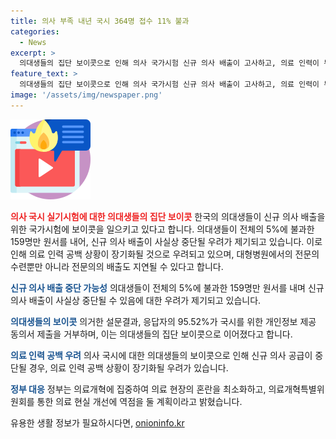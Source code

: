 ```yaml
---
title: 의사 부족 내년 국시 364명 접수 11% 불과
categories:
  - News
excerpt: >
  의대생들의 집단 보이콧으로 인해 의사 국가시험 신규 의사 배출이 고사하고, 의료 인력이 부족해지는 우려가 커지고 있다. 의대생들은 의대 증원 철회를 요구하며 정부는 의료 현장 혼란 최소화와 의료개혁에 집중하겠다는 방침이다. 의료 인력 부족 상황이 장기화될 우려가 있으며, 대형병원에서 전공의 수련과 전문의 배출도 미뤄질 수 있다.
feature_text: >
  의대생들의 집단 보이콧으로 인해 의사 국가시험 신규 의사 배출이 고사하고, 의료 인력이 부족해지는 우려가 커지고 있다. 의대생들은 의대 증원 철회를 요구하며 정부는 의료 현장 혼란 최소화와 의료개혁에 집중하겠다는 방침이다. 의료 인력 부족 상황이 장기화될 우려가 있으며, 대형병원에서 전공의 수련과 전문의 배출도 미뤄질 수 있다.
image: '/assets/img/newspaper.png'
---
```


<p><img src="/assets/img/news.png" alt="rentncar 속보" /></p>

<p><b><span style="color: #ee2323;">의사 국시 실기시험에 대한 의대생들의 집단 보이콧</span></b>
한국의 의대생들이 신규 의사 배출을 위한 국가시험에 보이콧을 일으키고 있다고 합니다. 의대생들이 전체의 5%에 불과한 159명만 원서를 내어, 신규 의사 배출이 사실상 중단될 우려가 제기되고 있습니다. 이로 인해 의료 인력 공백 상황이 장기화될 것으로 우려되고 있으며, 대형병원에서의 전문의 수련뿐만 아니라 전문의의 배출도 지연될 수 있다고 합니다.</p>

<p><b><span style="color: #1a5490;">신규 의사 배출 중단 가능성</span></b>
의대생들이 전체의 5%에 불과한 159명만 원서를 내며 신규 의사 배출이 사실상 중단될 수 있음에 대한 우려가 제기되고 있습니다.</p>

<p><b><span style="color: #1a5490;">의대생들의 보이콧</span></b>
의거한 설문결과, 응답자의 95.52%가 국시를 위한 개인정보 제공 동의서 제출을 거부하며, 이는 의대생들의 집단 보이콧으로 이어졌다고 합니다.</p>

<p><b><span style="color: #1a5490;">의료 인력 공백 우려</span></b>
의사 국시에 대한 의대생들의 보이콧으로 인해 신규 의사 공급이 중단될 경우, 의료 인력 공백 상황이 장기화될 우려가 있습니다.</p>

<p><b><span style="color: #1a5490;">정부 대응</span></b>
정부는 의료개혁에 집중하여 의료 현장의 혼란을 최소화하고, 의료개혁특별위원회를 통한 의료 현실 개선에 역점을 둘 계획이라고 밝혔습니다.</p>
유용한 생활 정보가 필요하시다면, <a href="https://onioninfo.kr" rel="dofollow">onioninfo.kr</a>


